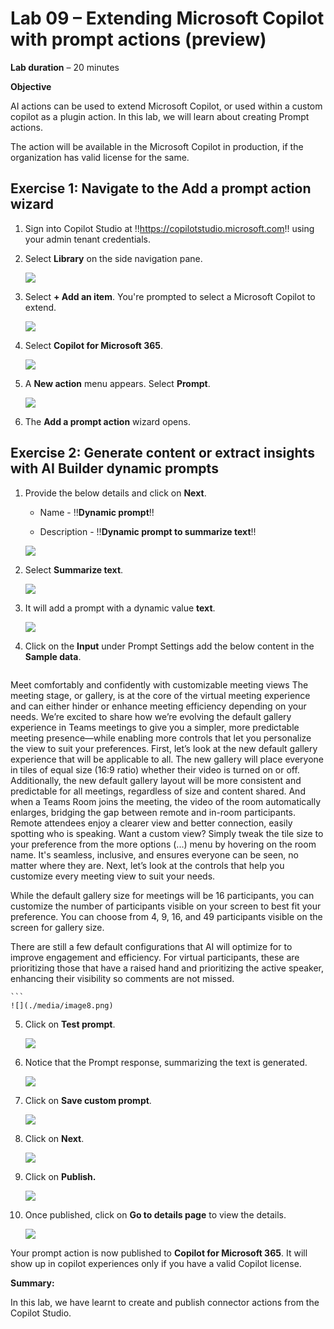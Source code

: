 
# **Lab 09 – Extending Microsoft Copilot with prompt actions (preview)**

**Lab duration** – 20 minutes

**Objective**

AI actions can be used to extend Microsoft Copilot, or used within a
custom copilot as a plugin action. In this lab, we will learn about
creating Prompt actions.

The action will be available in the Microsoft Copilot in production, if
the organization has valid license for the same.

## **Exercise 1: Navigate to the Add a prompt action wizard**

1.  Sign into Copilot Studio at
    !!https://copilotstudio.microsoft.com!! using your admin tenant
    credentials.

2.  Select **Library** on the side navigation pane.

    ![](./media/image1.png)

3.  Select **+ Add an item**. You're prompted to select a Microsoft
    Copilot to extend.

    ![](./media/image2.png)

4.  Select **Copilot for Microsoft 365**.

    ![](./media/image3.png)

5.  A **New action** menu appears. Select **Prompt**.

    ![](./media/image4.png)

6.  The **Add a prompt action** wizard opens.

## **Exercise 2: Generate content or extract insights with AI Builder dynamic prompts**

1.  Provide the below details and click on **Next**.

    - Name - !!**Dynamic prompt**!!

    - Description - !!**Dynamic prompt to summarize text**!!

    ![](./media/image5.png)

2.  Select **Summarize text**.

    ![](./media/image6.png)

3.  It will add a prompt with a dynamic value **text**.

    ![](./media/image7.png)

4.  Click on the **Input** under Prompt Settings add the below content
    in the **Sample data**.

    ```
Meet comfortably and confidently with customizable meeting views
The meeting stage, or gallery, is at the core of the virtual meeting experience and can either hinder or enhance meeting efficiency depending on your needs. We’re excited to share how we’re evolving the default gallery experience in Teams meetings to give you a simpler, more predictable meeting presence—while enabling more controls that let you personalize the view to suit your preferences.
First, let’s look at the new default gallery experience that will be applicable to all. The new gallery will place everyone in tiles of equal size (16:9 ratio) whether their video is turned on or off. Additionally, the new default gallery layout will be more consistent and predictable for all meetings, regardless of size and content shared.
And when a Teams Room joins the meeting, the video of the room automatically enlarges, bridging the gap between remote and in-room participants. Remote attendees enjoy a clearer view and better connection, easily spotting who is speaking. Want a custom view? Simply tweak the tile size to your preference from the more options (...) menu by hovering on the room name. It's seamless, inclusive, and ensures everyone can be seen, no matter where they are.
Next, let’s look at the controls that help you customize every meeting view to suit your needs.

While the default gallery size for meetings will be 16 participants, you can customize the number of participants visible on your screen to best fit your preference. You can choose from 4, 9, 16, and 49 participants visible on the screen for gallery size.

There are still a few default configurations that AI will optimize for to improve engagement and efficiency. For virtual participants, these are prioritizing those that have a raised hand and prioritizing the active speaker, enhancing their visibility so comments are not missed.

    ```
    ![](./media/image8.png)

5.  Click on **Test prompt**.

    ![](./media/image9.png)

6.  Notice that the Prompt response, summarizing the text is generated.

    ![](./media/image10.png)

7.  Click on **Save custom prompt**.

    ![](./media/image11.png)

8.  Click on **Next**.

    ![](./media/image12.png)

9.  Click on **Publish.**

    ![](./media/image13.png)

10. Once published, click on **Go to details page** to view the details.

    ![](./media/image14.png)

Your prompt action is now published to **Copilot for Microsoft 365**. It
will show up in copilot experiences only if you have a valid Copilot
license.

**Summary:**

In this lab, we have learnt to create and publish connector actions from
the Copilot Studio.
